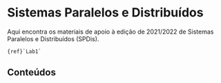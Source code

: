 # Sistemas Paralelos e Distribuídos

Aqui encontra os materiais de apoio à edição de 2021/2022 de Sistemas Paralelos e Distribuídos (SPDis).


```{admonition} Novidades
{ref}`Lab1`
```

## Conteúdos

```{tableofcontents}
```

